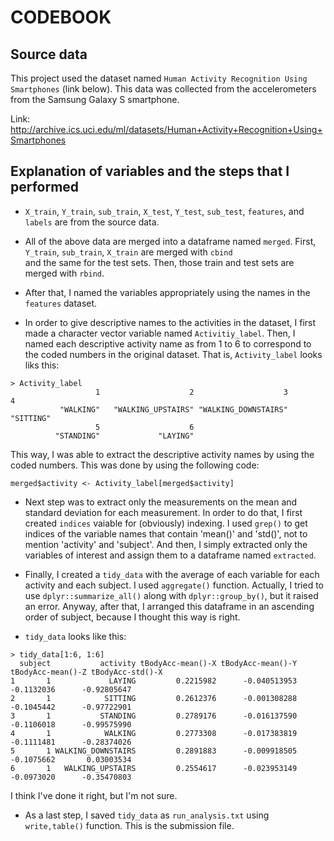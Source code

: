 # CODEBOOK

## Source data

This project used the dataset named `Human Activity Recognition Using Smartphones` (link below). This data was collected from the accelerometers from the Samsung Galaxy S smartphone.

Link: http://archive.ics.uci.edu/ml/datasets/Human+Activity+Recognition+Using+Smartphones

## Explanation of variables and the steps that I performed

- `X_train`, `Y_train`, `sub_train`, `X_test`, `Y_test`, `sub_test`, `features`, and `labels` are from the source data.

- All of the above data are merged into a dataframe named `merged`. First, `Y_train`, `sub_train`, `X_train` are merged with `cbind`<br> and the same for the test sets. Then, those train and test sets are merged with `rbind`.

- After that, I named the variables appropriately using the names in the `features` dataset.

- In order to give descriptive names to the activities in the dataset, I first made a character vector variable named `Activitiy_label`. Then, I named each descriptive activity name as from 1 to 6 to correspond to the coded numbers in the original dataset. That is, `Activity_label` looks liks this:

```
> Activity_label
                   1                    2                    3                    4 
           "WALKING"   "WALKING_UPSTAIRS" "WALKING_DOWNSTAIRS"            "SITTING" 
                   5                    6 
          "STANDING"             "LAYING"
```

This way, I was able to extract the descriptive activity names by using the coded numbers. This was done by using the following code:

```
merged$activity <- Activity_label[merged$activity]
```

- Next step was to extract only the measurements on the mean and standard deviation for each measurement. In order to do that, I first created `indices` vaiable for (obviously) indexing. I used `grep()` to get indices of the variable names that contain 'mean()' and 'std()', not to mention 'activity' and 'subject'. And then, I simply extracted only the variables of interest and assign them to a dataframe named `extracted`.

- Finally, I created a `tidy_data` with the average of each variable for each activity and each subject. I used `aggregate()` function. Actually, I tried to use `dplyr::summarize_all()` along with `dplyr::group_by()`, but it raised an error. Anyway, after that, I arranged this dataframe in an ascending order of subject, because I thought this way is right.

- `tidy_data` looks like this:

```
> tidy_data[1:6, 1:6]
  subject           activity tBodyAcc-mean()-X tBodyAcc-mean()-Y tBodyAcc-mean()-Z tBodyAcc-std()-X
1       1             LAYING         0.2215982      -0.040513953        -0.1132036      -0.92805647
2       1            SITTING         0.2612376      -0.001308288        -0.1045442      -0.97722901
3       1           STANDING         0.2789176      -0.016137590        -0.1106018      -0.99575990
4       1            WALKING         0.2773308      -0.017383819        -0.1111481      -0.28374026
5       1 WALKING_DOWNSTAIRS         0.2891883      -0.009918505        -0.1075662       0.03003534
6       1   WALKING_UPSTAIRS         0.2554617      -0.023953149        -0.0973020      -0.35470803
```

I think I've done it right, but I'm not sure.

- As a last step, I saved `tidy_data` as `run_analysis.txt` using `write,table()` function. This is the submission file.